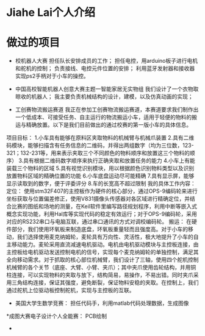 # Jiahe Lai个人介绍

# 做过的项目


* 校机器人大赛
担任队长安排成员的工作；
担任电控，用arduino板子进行电机和舵机的控制；
负责接线、电控元件位置的安排；
利用蓝牙发射器和接收器实现ps2手柄对于小车的操控。

* 中国高校智能机器人创意大赛主题一智能家居无实物组
我们设计了一个衣物取晾收的机器人；
我主要负责机械结构的设计，建模，以及仿真动画的实现；

* 工创赛物流搬运赛道
我正在参加工创赛物流搬运赛道，本赛道要求我们制作出一个低成本、可接受任务、自主运行的物流搬运小车，适用于轻便的物料的搬运与精确放置。以下是我们目前做出的通过校赛的第一版小车的具体信息。

项目目标：
1.小车具有能够在原料区夹取物料的机械臂与机械爪装置
2.具有二维码模块，能够扫描含有任务信息的二维码，并得出两组数字（均为三位数，123-321；132-231等，用来表示夹取三个不同颜色的物料顺序和放置这三个物料的顺序）
3.具有根据二维码数字顺序来执行正确夹取和放置任务的能力
4.小车上有能装载三个物料的区域
5.具有视觉识别模块，用以根据颜色识别物料类型以及识别放置物料区域的精确位置的功能
6.小车底盘运动尽可能精确
7.具有显示屏，能够显示读取到的数字，便于评委评分
8.车的长宽高不超过限制
我的具体工作内容：
定位：
使用stm32F407的主控板作为硬件的核心部分，通过OPS-9编码轮来进行坐标获取与位置偏差修正，使用V831摄像头传感器对各区域进行精确定位，并结合比赛的图纸和场地的测量，在Keil软件里编写路径规划程序，利用中断等嵌入式概念实现功能，利用Hal库等实现代码的稳定有效运行；对于OPS-9编码轮，采用对应的RS232串口与电脑互联，通过串口通讯的方式对调校编码轮。
搬运：
在硬件部分，我们使用环氧板来制造底盘，环氧板重量轻而且强度高。对于小车的移动，我们选择使用麦克纳姆轮，麦轮具有万向性、灵活性，极大地提升了小车的自主移动能力。麦轮采用直流减速电机驱动。电机由电机驱动模块与主控板连接，由主控板给电机驱动发送控制电机的信号，实现每个麦克纳姆轮的单独控制，满足其全向移动需求。对于抓取的核心部位机械臂，我们设计了三轴，使用四个舵机控制机械臂的各个关节（底座、大臂、小臂、夹爪）；其中夹爪使用齿轮结构，并用铜柱连接，可以实现物料的夹取与放下，结构简易，易操作，不易出错。同时夹爪采用三角结构连接，保证其强度，避免断裂，保证物料安稳的夹取。在控制上，我们通过舵机上位驱动板控制舵机，实现与主控板的互联。

* 美国大学生数学竞赛：
担任代码手，利用matlab代码处理数据，生成图像

*成图大赛电子设计个人全能赛：
PCB绘制

*
